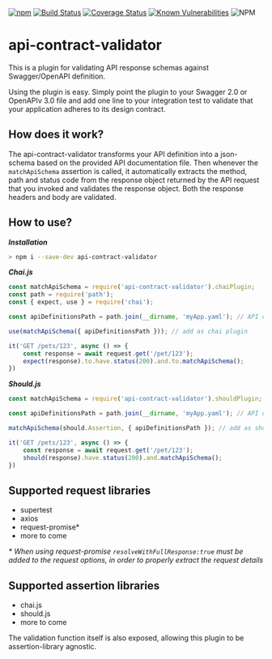 [![npm](https://img.shields.io/npm/v/api-contract-validator.svg)](https://www.npmjs.com/package/api-contract-validator)
[![Build Status](https://travis-ci.org/Zooz/api-contract-validator.svg?branch=master)](https://travis-ci.org/Zooz/api-contract-validator)
[![Coverage Status](https://coveralls.io/repos/github/Zooz/api-contract-validator/badge.svg?branch=master)](https://coveralls.io/github/Zooz/api-contract-validator?branch=master)
[![Known Vulnerabilities](https://snyk.io/test/github/Zooz/api-contract-validator/badge.svg?targetFile=package.json)](https://snyk.io/test/github/Zooz/api-contract-validator?targetFile=package.json)
![NPM](https://img.shields.io/npm/l/api-contract-validator.svg)

# api-contract-validator
This is a plugin for validating API response schemas against Swagger/OpenAPI definition. 

Using the plugin is easy. Simply point the plugin to your Swagger 2.0 or OpenAPIv 3.0 file and add one line to your integration test to validate that your application adheres to its design contract. 

## How does it work?
The api-contract-validator transforms your API definition into a json-schema based on the provided API documentation file. Then whenever the `matchApiSchema` assertion is called, it automatically extracts the method, path and status code from the response object returned by the API request that you invoked and validates the response object. Both the response headers and body are validated.

## How to use?
***Installation***
```bash
> npm i --save-dev api-contract-validator
```

***Chai.js***
```js
const matchApiSchema = require('api-contract-validator').chaiPlugin;
const path = require('path');
const { expect, use } = require('chai');

const apiDefinitionsPath = path.join(__dirname, 'myApp.yaml'); // API definitions path

use(matchApiSchema({ apiDefinitionsPath })); // add as chai plugin

it('GET /pets/123', async () => {
    const response = await request.get('/pet/123');
    expect(response).to.have.status(200).and.to.matchApiSchema();
})
```

***Should.js***
```js
const matchApiSchema = require('api-contract-validator').shouldPlugin;

const apiDefinitionsPath = path.join(__dirname, 'myApp.yaml'); // API definitions path

matchApiSchema(should.Assertion, { apiDefinitionsPath }); // add as should plugin

it('GET /pets/123', async () => {
    const response = await request.get('/pet/123');
    should(response).have.status(200).and.matchApiSchema();
})
```

## Supported request libraries
- supertest
- axios
- request-promise*
- more to come

*\* When using request-promise `resolveWithFullResponse:true` must be added to the request options, in order to properly extract the request details*

## Supported assertion libraries
- chai.js
- should.js
- more to come

The validation function itself is also exposed, allowing this plugin to be assertion-library agnostic.
